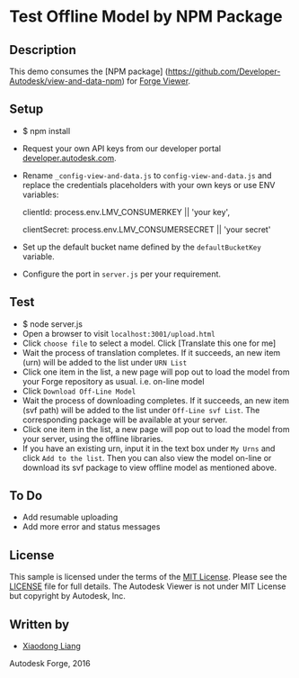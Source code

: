 # Test Offline Model by NPM Package

## Description

This demo consumes the [NPM package] (https://github.com/Developer-Autodesk/view-and-data-npm) for [Forge Viewer](https://developer.autodesk.com/api/view-and-data-api/).

## Setup

* $ npm install
* Request your own API keys from our developer portal [developer.autodesk.com](http://developer.autodesk.com).
* Rename `_config-view-and-data.js` to `config-view-and-data.js` and replace the credentials placeholders with your own keys or use ENV variables:

  clientId: process.env.LMV_CONSUMERKEY || 'your key',
  
  clientSecret: process.env.LMV_CONSUMERSECRET || 'your secret'

* Set up the default bucket name defined by the `defaultBucketKey` variable.
* Configure the port in `server.js` per your requirement.

## Test

* $ node server.js 
* Open a browser to visit `localhost:3001/upload.html`
* Click `choose file` to select a model. Click [Translate this one for me]
* Wait the process of translation completes. If it succeeds, an new item (urn) will be added to the list under `URN List`
* Click one item in the list, a new page will pop out to load the model from your Forge repository as usual. i.e. on-line model
* Click `Download Off-Line Model`
* Wait the process of downloading completes. If it succeeds, an new item (svf path) will be added to the list under `Off-Line svf List`. The corresponding package will be available at your server.
* Click one item in the list, a new page will pop out to load the model from your server, using the offline libraries.
* If you have an existing urn, input it in the text box under `My Urns` and click `Add to the list`. Then you can also view the model on-line or download its svf package to view offline model as mentioned above.
 
## To Do
* Add resumable uploading
* Add more error and status messages

## License

This sample is licensed under the terms of the [MIT License](http://opensource.org/licenses/MIT). Please see the [LICENSE](LICENSE) file for full details.
The Autodesk Viewer is not under MIT License but copyright by Autodesk, Inc.


## Written by

- [Xiaodong Liang](http://adndevblog.typepad.com/cloud_and_mobile/xiaodong-liang.html)

Autodesk Forge, 2016



